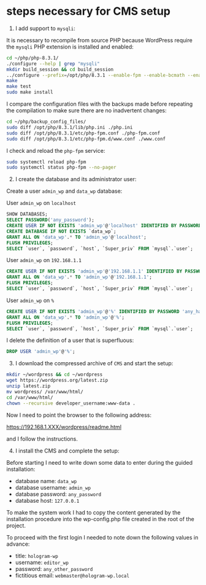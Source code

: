 # steps necessary for CMS setup

1. I add support to `mysqli`:

It is necessary to recompile from source PHP because WordPress require the `mysqli` PHP extension is installed and enabled:

```bash
cd ~/php/php-8.3.1/
./configure --help | grep "mysqli"
mkdir build_session && cd build_session
../configure --prefix=/opt/php/8.3.1 --enable-fpm --enable-bcmath --enable-opcache --enable-ftp --with-openssl --disable-cgi --enable-mbstring --with-curl --with-mysqli --with-pdo-mysql --enable-intl --with-zlib --with-bz2 --enable-gd --with-jpeg --with-gettext --with-gmp --with-xsl --enable-zts --enable-gcov --enable-debug
make
make test
sudo make install
```

I compare the configuration files with the backups made before repeating the compilation to make sure there are no inadvertent changes:

```bash
cd ~/php/backup_config_files/
sudo diff /opt/php/8.3.1/lib/php.ini ./php.ini
sudo diff /opt/php/8.3.1/etc/php-fpm.conf ./php-fpm.conf
sudo diff /opt/php/8.3.1/etc/php-fpm.d/www.conf ./www.conf
```

I check and reload the `php-fpm` service:

```bash
sudo systemctl reload php-fpm
sudo systemctl status php-fpm --no-pager
```

2. I create the database and its administrator user:

Create a user `admin_wp` and `data_wp` database:

User `admin_wp` on `localhost`

```sql
SHOW DATABASES;
SELECT PASSWORD('any_password');
CREATE USER IF NOT EXISTS 'admin_wp'@'localhost' IDENTIFIED BY PASSWORD 'any_hashed_password';
CREATE DATABASE IF NOT EXISTS `data_wp`;
GRANT ALL ON 'data_wp'.* TO 'admin_wp'@'localhost';
FLUSH PRIVILEGES;
SELECT `user`, `password`, `host`, `Super_priv` FROM `mysql`.`user`;
```

User `admin_wp` on `192.168.1.1`

```sql
CREATE USER IF NOT EXISTS 'admin_wp'@'192.168.1.1' IDENTIFIED BY PASSWORD 'any_hashed_password';
GRANT ALL ON 'data_wp'.* TO 'admin_wp'@'192.168.1.1';
FLUSH PRIVILEGES;
SELECT `user`, `password`, `host`, `Super_priv` FROM `mysql`.`user`;
```

User `admin_wp` on `%`

```sql
CREATE USER IF NOT EXISTS 'admin_wp'@'%' IDENTIFIED BY PASSWORD 'any_hashed_password';
GRANT ALL ON 'data_wp'.* TO 'admin_wp'@'%';
FLUSH PRIVILEGES;
SELECT `user`, `password`, `host`, `Super_priv` FROM `mysql`.`user`;
```

I delete the definition of a user that is superfluous:

```sql
DROP USER 'admin_wp'@'%';
```

3. I download the compressed archive of `CMS` and start the setup:

```bash
mkdir ~/wordpress && cd ~/wordpress
wget https://wordpress.org/latest.zip
unzip latest.zip
mv wordpress/ /var/www/html/
cd /var/www/html/
chown --recursive developer_username:www-data .
```

Now I need to point the browser to the following address:

<https://192.168.1.XXX/wordpress/readme.html>

and I follow the instructions.

4. I install the CMS and complete the setup:

Before starting I need to write down some data to enter during the guided installation:

* database name: `data_wp`
* database username: `admin_wp`
* database password: `any_password`
* database host: `127.0.0.1`

To make the system work I had to copy the content generated by the installation procedure into the wp-config.php file created in the root of the project.

To proceed with the first login I needed to note down the following values in advance:

* title: `hologram-wp`
* username: `editor_wp`
* password: `any_other_password`
* fictitious email: `webmaster@hologram-wp.local`
